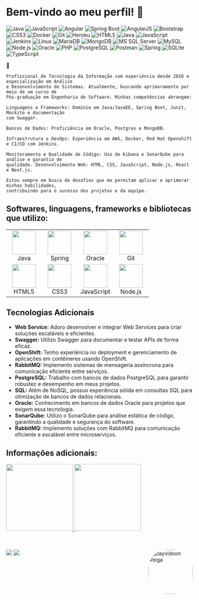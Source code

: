 # Bem-vindo ao meu perfil! 👋

![Java](https://img.shields.io/badge/-Java-007396?logo=java&logoColor=white)
![JavaScript](https://img.shields.io/badge/-JavaScript-F7DF1E?logo=javascript&logoColor=black)
![Angular](https://img.shields.io/badge/-Angular-DD0031?logo=angular&logoColor=white)
![Spring Boot](https://img.shields.io/badge/-Spring%20Boot-6DB33F?logo=spring&logoColor=white)
![AngularJS](https://img.shields.io/badge/-AngularJS-E23237?logo=angularjs&logoColor=white)
![Bootstrap](https://img.shields.io/badge/-Bootstrap-563D7C?logo=bootstrap&logoColor=white)
![CSS3](https://img.shields.io/badge/-CSS3-1572B6?logo=css3&logoColor=white)
![Docker](https://img.shields.io/badge/-Docker-2496ED?logo=docker&logoColor=white)
![Git](https://img.shields.io/badge/-Git-F05032?logo=git&logoColor=white)
![Heroku](https://img.shields.io/badge/-Heroku-430098?logo=heroku&logoColor=white)
![HTML5](https://img.shields.io/badge/-HTML5-E34F26?logo=html5&logoColor=white)
![Java](https://img.shields.io/badge/-Java-007396?logo=java&logoColor=white)
![JavaScript](https://img.shields.io/badge/-JavaScript-F7DF1E?logo=javascript&logoColor=black)
![Jenkins](https://img.shields.io/badge/-Jenkins-D24939?logo=jenkins&logoColor=white)
![Linux](https://img.shields.io/badge/-Linux-FCC624?logo=linux&logoColor=black)
![MariaDB](https://img.shields.io/badge/-MariaDB-003545?logo=mariadb&logoColor=white)
![MongoDB](https://img.shields.io/badge/-MongoDB-47A248?logo=mongodb&logoColor=white)
![MS SQL Server](https://img.shields.io/badge/-MS%20SQL%20Server-CC2927?logo=microsoftsqlserver&logoColor=white)
![MySQL](https://img.shields.io/badge/-MySQL-4479A1?logo=mysql&logoColor=white)
![Node.js](https://img.shields.io/badge/-Node.js-339933?logo=nodedotjs&logoColor=white)
![Oracle](https://img.shields.io/badge/-Oracle-F80000?logo=oracle&logoColor=white)
![PHP](https://img.shields.io/badge/-PHP-777BB4?logo=php&logoColor=white)
![PostgreSQL](https://img.shields.io/badge/-PostgreSQL-336791?logo=postgresql&logoColor=white)
![Postman](https://img.shields.io/badge/-Postman-FF6C37?logo=postman&logoColor=white)
![Spring](https://img.shields.io/badge/-Spring-6DB33F?logo=spring&logoColor=white)
![SQLite](https://img.shields.io/badge/-SQLite-003B57?logo=sqlite&logoColor=white)
![TypeScript](https://img.shields.io/badge/-TypeScript-3178C6?logo=typescript&logoColor=white)

:pushpin:
```
Profissional de Tecnologia da Informação com experiência desde 2016 e especialização em Análise
e Desenvolvimento de Sistemas. Atualmente, buscando aprimoramento por meio de um curso de
Pós-graduação em Engenharia de Software. Minhas competências abrangem:

Linguagens e Frameworks: Domínio em Java/JavaEE, Spring Boot, Junit, Mockito e documentação
com Swagger.

Bancos de Dados: Proficiência em Oracle, Postgres e MongoDB.

Infraestrutura e DevOps: Experiência em AWS, Docker, Red Hat Openshift e CI/CD com Jenkins.

Monitoramento e Qualidade de Código: Uso de Kibana e SonarQube para análise e garantia de
qualidade. Desenvolvimento Web: HTML, CSS, JavaScript, Node.js, React e Next.js.

Estou sempre em busca de desafios que me permitam aplicar e aprimorar minhas habilidades,
contribuindo para o sucesso dos projetos e da equipe.
```
## Softwares, linguagens, frameworks e bibliotecas que utilizo:
<table>
    <tbody>
        <tr>
            <td width="25%" align="center">
                <img height="64px" src="https://img.icons8.com/color/48/000000/java-coffee-cup-logo.png">
                <br>
                <span>Java</span>
            </td>
            <td width="25%" align="center">
                <img height="64px" src="https://img.icons8.com/color/48/000000/spring-logo.png">
                <br>
                <span>Spring<span>
            </td>
            <td width="25%" align="center">
                <img height="64px" src="https://img.icons8.com/color/344/oracle-logo.png">
                <br>
                <span>Oracle<span>
            </td>
            <td width="25%" align="center">
                <img height="64px" src="https://img.icons8.com/color/48/000000/git.png">
                <br>
                <span>Git</span>
            </td>
        </tr>
        <tr>
            <td width="25%" align="center">
                <img height="64px" src="https://img.icons8.com/color/48/000000/html-5.png">
                <br>
                <span>HTML5</span>
            </td>
            <td width="25%" align="center">
                <img height="64px" src="https://img.icons8.com/color/48/000000/css3.png">
                <br>
                <span>CSS3</span>
            </td>
            <td width="25%" align="center">
                <img height="64px" src="https://img.icons8.com/color/48/000000/javascript.png">
                <br>
                <span>JavaScript</span>
            </td>
            <td width="25%" align="center">
                <img height="64px" src="https://img.icons8.com/color/48/000000/nodejs.png">
                <br>
                <span>Node.js</span>
            </td>
        </tr>
  </tbody>
</table>

## Tecnologias Adicionais
- **Web Service:** Adoro desenvolver e integrar Web Services para criar soluções escaláveis e eficientes.
- **Swagger:** Utilizo Swagger para documentar e testar APIs de forma eficaz.
- **OpenShift:** Tenho experiência no deployment e gerenciamento de aplicações em contêineres usando OpenShift.
- **RabbitMQ:** Implemento sistemas de mensageria assíncrona para comunicação eficiente entre serviços.
- **PostgreSQL:** Trabalho com bancos de dados PostgreSQL para garantir robustez e desempenho em meus projetos.
- **SQL:** Além de NoSQL, possuo experiência sólida em consultas SQL para otimização de bancos de dados relacionais.
- **Oracle:** Conhecimento em bancos de dados Oracle para projetos que exigem essa tecnologia.
- **SonarQube:** Utilizo o SonarQube para análise estática de código, garantindo a qualidade e segurança do software.
- **RabbitMQ:** Implemento soluções com RabbitMQ para comunicação eficiente e escalável entre microserviços.

## Informações adicionais:
<div>
    <a href="https://github.com/dayvidsonveiga">
    <img height="180em" src="https://github-readme-stats.vercel.app/api?username=dayvidsonveiga&show_icons=true&theme=dracula&include_all_commits=true&count_private=true"/>
    <img height="180em" src="https://github-readme-stats.vercel.app/api/top-langs/?username=dayvidsonveiga&layout=compact&langs_count=20&theme=dracula"/>
<div>

## 
	
<div style="display: inline_block"><br>
    <a href="https://www.linkedin.com/in/dayvidsonveiga/" target="_blank"><img src="https://img.shields.io/badge/-LinkedIn-%230077B5?style=for-the-badge&logo=linkedin&logoColor=white" target="_blank"></a>
    <a href = "mailto: dayvidsonveiga@gmail.com"><img src="https://img.shields.io/badge/-Gmail-%23333?style=for-the-badge&logo=gmail&logoColor=white" target="_blank"></a>
    <img align="right" alt="Dayvidson Veiga" height="120" style="border-radius:50px;" src="http://clubedosgeeks.com.br/wp-content/uploads/2016/01/dormrm.gif">
</div>
